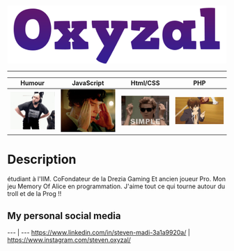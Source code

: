 ![](https://github.com/Oxyzal/Oxyzal/blob/main/img/nom.png)
***
Humour | JavaScript | Html/CSS | PHP
 --- | --- | --- | ---
![](https://github.com/Oxyzal/Oxyzal/blob/main/img/alde-uwu.gif) | ![](https://github.com/Oxyzal/Oxyzal/blob/main/img/giphy.gif) | ![](https://github.com/Oxyzal/Oxyzal/blob/main/img/simple-easy.gif) | ![](https://github.com/Oxyzal/Oxyzal/blob/main/img/665f8df1dbefa51069b8d2af79122ee0ac96bc20r1-400-225_00.gif)

# Description
étudiant à l'IIM. CoFondateur de la Drezia Gaming Et ancien joueur Pro. Mon jeu Memory Of Alice en programmation. J'aime tout ce qui tourne autour du troll et de la Prog !!



## My personal social media

--- | --- 
https://www.linkedin.com/in/steven-madi-3a1a9920a/ | https://www.instagram.com/steven.oxyzal/

